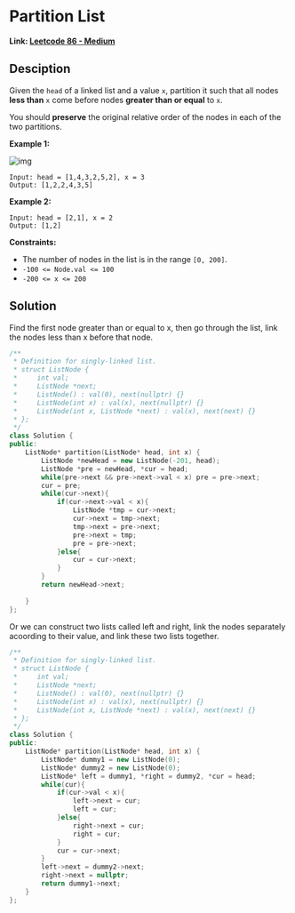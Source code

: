 # Partition List

**Link: [Leetcode 86 - Medium](https://leetcode.com/problems/partition-list/)**



## Desciption

Given the `head` of a linked list and a value `x`, partition it such that all nodes **less than** `x` come before nodes **greater than or equal** to `x`.

You should **preserve** the original relative order of the nodes in each of the two partitions.

 

**Example 1:**

![img](https://assets.leetcode.com/uploads/2021/01/04/partition.jpg)

```
Input: head = [1,4,3,2,5,2], x = 3
Output: [1,2,2,4,3,5]
```

**Example 2:**

```
Input: head = [2,1], x = 2
Output: [1,2]
```

 

**Constraints:**

- The number of nodes in the list is in the range `[0, 200]`.
- `-100 <= Node.val <= 100`
- `-200 <= x <= 200`



## Solution

Find the first node greater than or equal to x, then go through the list, link the nodes less than x before that node.

```c++
/**
 * Definition for singly-linked list.
 * struct ListNode {
 *     int val;
 *     ListNode *next;
 *     ListNode() : val(0), next(nullptr) {}
 *     ListNode(int x) : val(x), next(nullptr) {}
 *     ListNode(int x, ListNode *next) : val(x), next(next) {}
 * };
 */
class Solution {
public:
    ListNode* partition(ListNode* head, int x) {
        ListNode *newHead = new ListNode(-201, head);
        ListNode *pre = newHead, *cur = head;
        while(pre->next && pre->next->val < x) pre = pre->next;
        cur = pre;
        while(cur->next){
            if(cur->next->val < x){
                ListNode *tmp = cur->next;
                cur->next = tmp->next;
                tmp->next = pre->next;
                pre->next = tmp;
                pre = pre->next;
            }else{
                cur = cur->next;
            }
        }
        return newHead->next;
        
    }
};

```

Or we can construct two lists called left and right, link the nodes separately acoording to their value, and link these two lists together.

```c++
/**
 * Definition for singly-linked list.
 * struct ListNode {
 *     int val;
 *     ListNode *next;
 *     ListNode() : val(0), next(nullptr) {}
 *     ListNode(int x) : val(x), next(nullptr) {}
 *     ListNode(int x, ListNode *next) : val(x), next(next) {}
 * };
 */
class Solution {
public:
    ListNode* partition(ListNode* head, int x) {
        ListNode* dummy1 = new ListNode(0);
        ListNode* dummy2 = new ListNode(0);
        ListNode* left = dummy1, *right = dummy2, *cur = head;
        while(cur){
            if(cur->val < x){
                left->next = cur;
                left = cur;
            }else{
                right->next = cur;
                right = cur;
            }
            cur = cur->next;
        }
        left->next = dummy2->next;
        right->next = nullptr;
        return dummy1->next;
    }
};
```



